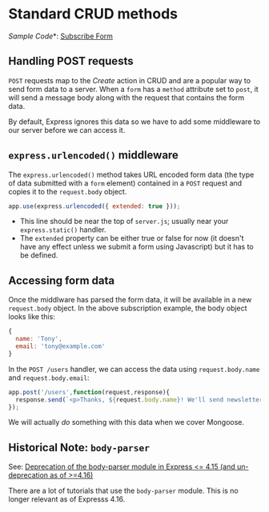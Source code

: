# Standard CRUD methods
*Sample Code**: [Subscribe Form](subscribe)

## Handling POST requests
`POST` requests map to the _Create_ action in CRUD and are a popular way to send form data to a server. When a `form` has a `method` attribute set to `post`, it will send a message body along with the request that contains the form data. 

By default, Express ignores this data so we have to add some middleware to our server before we can access it.

## `express.urlencoded()` middleware
The `express.urlencoded()` method takes URL encoded form data (the type of data submitted with a `form` element) contained in a `POST` request and copies it to the `request.body` object.

```js
app.use(express.urlencoded({ extended: true }));
```
- This line should be near the top of `server.js`; usually near your `express.static()` handler.
- The `extended` property can be either true or false for now (it doesn't have any effect unless we submit a form using Javascript) but it has to be defined.

## Accessing form data
Once the middlware has parsed the form data, it will be available in a new `request.body` object. In the above subscription example, the body object looks like this:

```js
{
  name: 'Tony',
  email: 'tony@example.com'
}
```

In the `POST /users` handler, we can access the data using `request.body.name` and `request.body.email`:

```js
app.post('/users',function(request,response){
  response.send(`<p>Thanks, ${request.body.name}! We'll send newsletter updates to ${request.body.email}.</p>`);
});
```

We will actually _do_ something with this data when we cover Mongoose.

## Historical Note: `body-parser`
See: [Deprecation of the body-parser module in Express <= 4.15 (and un-deprecation as of >=4.16)](https://stackoverflow.com/questions/24330014/bodyparser-is-deprecated-express-4)

There are a lot of tutorials that use the `body-parser` module. This is no longer relevant as of Expresss 4.16.